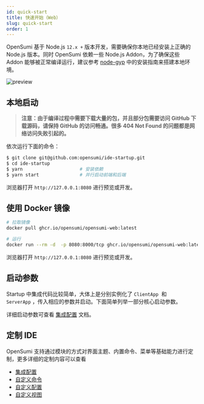 ```yaml
---
id: quick-start
title: 快速开始（Web）
slug: quick-start
order: 1
---
```


OpenSumi 基于 Node.js `12.x +` 版本开发，需要确保你本地已经安装上正确的 Node.js 版本。同时 OpenSumi 依赖一些 Node.js Addon，为了确保这些 Addon 能够被正常编译运行，建议参考 [node-gyp](https://github.com/nodejs/node-gyp#installation) 中的安装指南来搭建本地环境。

![preview](https://img.alicdn.com/imgextra/i3/O1CN01uIRRRl1wmLkN9geV3_!!6000000006350-2-tps-2844-1830.png)

## 本地启动

> **注意：由于编译过程中需要下载大量的包，并且部分包需要访问 GitHub 下载源码，请保持 GitHub 的访问畅通。很多 404 Not Found 的问题都是网络访问失败引起的。**

依次运行下面的命令：

```bash
$ git clone git@github.com:opensumi/ide-startup.git
$ cd ide-startup
$ yarn					   # 安装依赖
$ yarn start		       # 并行启动前端和后端
```

浏览器打开 `http://127.0.0.1:8080` 进行预览或开发。

## 使用 Docker 镜像

```bash
# 拉取镜像
docker pull ghcr.io/opensumi/opensumi-web:latest

# 运行
docker run --rm -d  -p 8080:8000/tcp ghcr.io/opensumi/opensumi-web:latest
```

浏览器打开 `http://127.0.0.1:8080` 进行预览或开发。

## 启动参数

Startup 中集成代码比较简单，大体上是分别实例化了 `ClientApp`  和 `ServerApp` ，传入相应的参数并启动。下面简单列举一部分核心启动参数。

详细启动参数可查看 [集成配置](./universal-integrate-case/custom-menu) 文档。

## 定制 IDE

OpenSumi 支持通过模块的方式对界面主题、内置命令、菜单等基础能力进行定制，更多详细的定制内容可以查看

- [集成配置](./universal-integrate-case/custom-menu)
- [自定义命令](./universal-integrate-case/custom-command)
- [自定义配置](./universal-integrate-case/custom-config)
- [自定义视图](./universal-integrate-case/custom-view)
